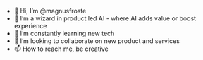 - 👋 Hi, I’m @magnusfroste
- 👀 I’m a wizard in product led AI - where AI adds value or boost experience
- 🌱 I’m constantly learning new tech
- 💞️ I’m looking to collaborate on new product and services
- 📫 How to reach me, be creative
